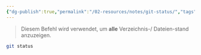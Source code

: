 ```yaml
---
{"dg-publish":true,"permalink":"/02-resources/notes/git-status/","tags":["git/status"],"noteIcon":"","updated":"2024-10-15T11:44:23.000+02:00"}
---
```


>Diesem Befehl wird verwendet, um **alle** Verzeichnis-/ Dateien-stand anzuzeigen.
```bash
git status
```
